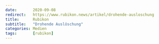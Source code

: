 ```yaml
---
date:       2020-09-08
redirect:   https://www.rubikon.news/artikel/drohende-ausloschung
title:      Rubikon
subtitle:   "Drohende Auslöschung"
categories: Medien
tags:       [rubikon]
---
```

